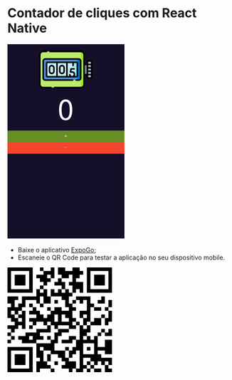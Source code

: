 # Contador de cliques com React Native

![](/contador.png)

* Baixe o aplicativo [ExpoGo](https://expo.dev/client);
* Escaneie o QR Code para testar a aplicação no seu dispositivo mobile.

![](/qr-code.png)
